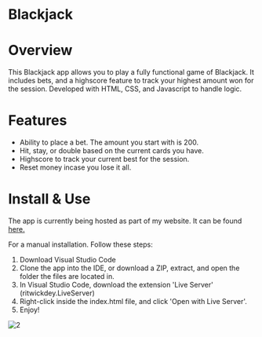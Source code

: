 # Blackjack
# Overview
This Blackjack app allows you to play a fully functional game of Blackjack. It includes bets, and a highscore feature to track your highest amount won for the session. Developed with HTML, CSS, and Javascript to handle logic.

# Features
- Ability to place a bet. The amount you start with is 200.
- Hit, stay, or double based on the current cards you have.
- Highscore to track your current best for the session.
- Reset money incase you lose it all.

# Install & Use
The app is currently being hosted as part of my website. It can be found [here.](https://scmluke.github.io/Blackjack/blackjack.html)

For a manual installation. Follow these steps:
1. Download Visual Studio Code
2. Clone the app into the IDE, or download a ZIP, extract, and open the folder the files are located in.
3. In Visual Studio Code, download the extension 'Live Server' (ritwickdey.LiveServer)
4. Right-click inside the index.html file, and click 'Open with Live Server'.
5. Enjoy!

![2](https://github.com/SCMLuke/Blackjack/assets/120058599/ec33012b-f99a-4749-8a63-6d8ecda718e0)


